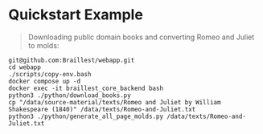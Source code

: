 # Quickstart Example

> Downloading public domain books and converting Romeo and Juliet to molds:

```
git@github.com:Braillest/webapp.git
cd webapp
./scripts/copy-env.bash
docker compose up -d
docker exec -it braillest_core_backend bash
python3 ./python/download_books.py
cp "/data/source-material/texts/Romeo and Juliet by William Shakespeare (1840)" /data/texts/Romeo-and-Juliet.txt
python3 ./python/generate_all_page_molds.py /data/texts/Romeo-and-Juliet.txt
```
